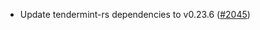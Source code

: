 *   Update tendermint-rs dependencies to v0.23.6
    ([#2045](https://github.com/informalsystems/ibc-rs/issues/2045))
